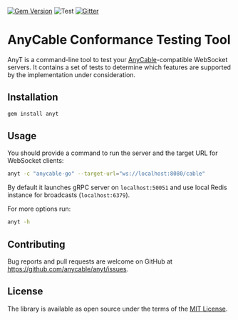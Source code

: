 [![Gem Version](https://badge.fury.io/rb/anyt.svg)](https://rubygems.org/gems/anyt)
![Test](https://github.com/anycable/anyt/workflows/Test/badge.svg)
[![Gitter](https://img.shields.io/badge/gitter-join%20chat%20%E2%86%92-brightgreen.svg)](https://gitter.im/anycable/anycablebility)

# AnyCable Conformance Testing Tool

AnyT is a command-line tool to test your [AnyCable](http://anycable.io)-compatible WebSocket servers.
It contains a set of tests to determine which features are supported by the implementation under consideration.

## Installation

```sh
gem install anyt
```

## Usage

You should provide a command to run the server and the target URL for WebSocket clients:

```sh
anyt -c "anycable-go" --target-url="ws://localhost:8080/cable"
```

By default it launches gRPC server on `localhost:50051` and use local Redis instance for broadcasts (`localhost:6379`).

For more options run:

```sh
anyt -h
```

## Contributing

Bug reports and pull requests are welcome on GitHub at https://github.com/anycable/anyt/issues.

## License
The library is available as open source under the terms of the [MIT License](http://opensource.org/licenses/MIT).
